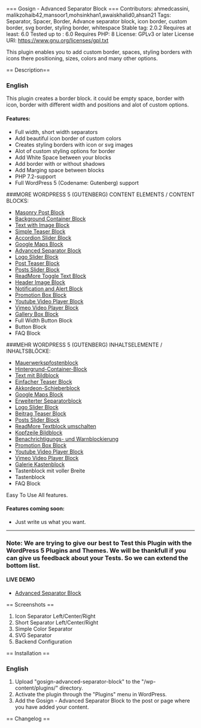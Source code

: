 === Gosign - Advanced Separator Block ===
Contributors: ahmedcassini, malikzohaib42,mansoor1,mohsinkhan1,awaiskhalid0,ahsan21
Tags: Separator, Spacer, Border, Advance separator block, icon border, custom border, svg border, styling border, whitespace
Stable tag: 2.0.2
Requires at least: 6.0
Tested up to : 6.0
Requires PHP: 8
License: GPLv3 or later
License URI: https://www.gnu.org/licenses/gpl.txt

This plugin enables you to add custom border, spaces, styling borders with icons there positioning, sizes, colors and many other options.

== Description==

### English

This plugin creates a border block. it could be empty space, border with icon, border with different width and positions and alot of custom options.

#### Features:

- Full width, short width separators
- Add beautiful icon border of custom colors
- Creates styling borders with icon or svg images
- Alot of custom styling options for border
- Add White Space between your blocks
- Add border with or without shadows
- Add Marging space between blocks
- PHP 7.2-support
- Full WordPress 5 (Codename: Gutenberg) support

###MORE WORDPRESS 5 (GUTENBERG) CONTENT ELEMENTS / CONTENT BLOCKS:

- [Masonry Post Block](https://wordpress.org/plugins/gosign-masonry-post-block/)
- [Background Container Block](https://wordpress.org/plugins/gosign-background-container/)
- [Text with Image Block](https://wordpress.org/plugins/gosign-text-with-image-block/)
- [Simple Teaser Block](https://wordpress.org/plugins/gosign-simple-teaser-block/)
- [Accordion Slider Block](https://wordpress.org/plugins/gosign-accordion-slider-block/)
- [Google Maps Block](https://wordpress.org/plugins/gosign-google-maps-block/)
- [Advanced Separator Block](https://wordpress.org/plugins/gosign-advanced-separator-block/)
- [Logo Slider Block](https://wordpress.org/plugins/gosign-logo-slider-block/)
- [Post Teaser Block](https://wordpress.org/plugins/gosign-post-teaser-block/)
- [Posts Slider Block](https://wordpress.org/plugins/gosign-posts-slider-block/)
- [ReadMore Toggle Text Block](https://wordpress.org/plugins/gosign-readmore-toggle-text-block/)
- [Header Image Block](https://wordpress.org/plugins/gosign-header-image-block/)
- [Notification and Alert Block](https://wordpress.org/plugins/gosign-notification-and-alert-block/)
- [Promotion Box Block](https://wordpress.org/plugins/gosign-promo-box-block/)
- [Youtube Video Player Block](https://wordpress.org/plugins/gosign-youtube-video-player-block/)
- [Vimeo Video Player Block](https://wordpress.org/plugins/gosign-vimeo-video-player-block/)
- [Gallery Box Block](https://wordpress.org/plugins/gosign-gallery-box-block/)
- Full Width Button Block
- Button Block
- FAQ Block

###MEHR WORDPRESS 5 (GUTENBERG) INHALTSELEMENTE / INHALTSBLÖCKE:

- [Mauerwerkspfostenblock](https://wordpress.org/plugins/gosign-masonry-post-block/)
- [Hintergrund-Container-Block](https://wordpress.org/plugins/gosign-background-container/)
- [Text mit Bildblock](https://wordpress.org/plugins/gosign-text-with-image-block/)
- [Einfacher Teaser Block](https://wordpress.org/plugins/gosign-simple-teaser-block/)
- [Akkordeon-Schieberblock](https://wordpress.org/plugins/gosign-accordion-slider-block/)
- [Google Maps Block](https://wordpress.org/plugins/gosign-google-maps-block/)
- [Erweiterter Separatorblock](https://wordpress.org/plugins/gosign-advanced-separator-block/)
- [Logo Slider Block](https://wordpress.org/plugins/gosign-logo-slider-block/)
- [Beitrag Teaser Block](https://wordpress.org/plugins/gosign-post-teaser-block/)
- [Posts Slider Block](https://wordpress.org/plugins/gosign-posts-slider-block/)
- [ReadMore Textblock umschalten](https://wordpress.org/plugins/gosign-readmore-toggle-text-block/)
- [Kopfzeile Bildblock](https://wordpress.org/plugins/gosign-header-image-block/)
- [Benachrichtigungs- und Warnblockierung](https://wordpress.org/plugins/gosign-notification-and-alert-block/)
- [Promotion Box Block](https://wordpress.org/plugins/gosign-promo-box-block/)
- [Youtube Video Player Block](https://wordpress.org/plugins/gosign-youtube-video-player-block/)
- [Vimeo Video Player Block](https://wordpress.org/plugins/gosign-vimeo-video-player-block/)
- [Galerie Kastenblock](https://wordpress.org/plugins/gosign-gallery-box-block/)
- Tastenblock mit voller Breite
- Tastenblock
- FAQ Block

Easy To Use All features.

#### Features coming soon:

- Just write us what you want.

---

### Note: We are trying to give our best to Test this Plugin with the WordPress 5 Plugins and Themes. We will be thankfull if you can give us feedback about your Tests. So we can extend the bottom list.

#### LIVE DEMO

- [Advanced Separator Block](https://www.gosign.de/plugins/gosign-advanced-separator-block/)

== Screenshots ==

1. Icon Separator Left/Center/Right
2. Short Separator Left/Center/Right
3. Simple Color Separator
4. SVG Separator
5. Backend Configuration

== Installation ==

### English

1. Upload \"gosign-advanced-separator-block\" to the \"/wp-content/plugins/\" directory.
2. Activate the plugin through the \"Plugins\" menu in WordPress.
3. Add the Gosign - Advanced Separator Block to the post or page where you have added your content.

== Changelog ==
